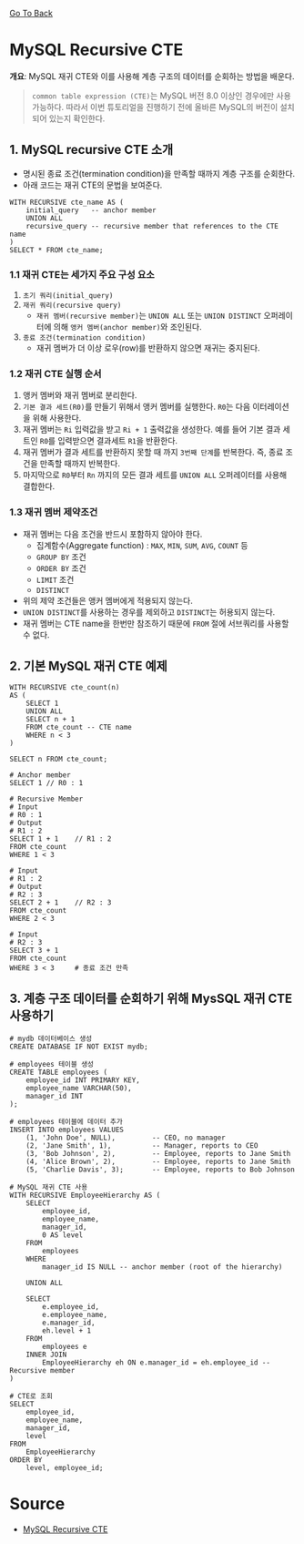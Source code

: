 [Go To Back](../mysql.md)

# MySQL Recursive CTE

**개요**: MySQL 재귀 CTE와 이를 사용해 계층 구조의 데이터를 순회하는 방법을 배운다.

> `common table expression (CTE)`는 MySQL 버전 8.0 이상인 경우에만 사용 가능하다. 따라서 이번 튜토리얼을 진행하기 전에 올바른 MySQL의 버전이 설치되어 있는지 확인한다.

## 1. MySQL recursive CTE 소개

- 명시된 종료 조건(termination condition)을 만족할 때까지 계층 구조를 순회한다.
- 아래 코드는 재귀 CTE의 문법을 보여준다.

```
WITH RECURSIVE cte_name AS (
    initial_query   -- anchor member
    UNION ALL
    recursive_query -- recursive member that references to the CTE name
)
SELECT * FROM cte_name;

```

### 1.1 재귀 CTE는 세가지 주요 구성 요소

1. `초기 쿼리(initial_query)`
2. `재귀 쿼리(recursive query)` 
    - `재귀 멤버(recursive member)`는 `UNION ALL` 또는 `UNION DISTINCT` 오퍼레이터에 의해 `앵커 멤버(anchor member)`와 조인된다.
3. `종료 조건(termination condition)`
    - 재귀 멤버가 더 이상 로우(row)를 반환하지 않으면 재귀는 중지된다.

### 1.2 재귀 CTE 실행 순서

1. 앵커 멤버와 재귀 멤버로 분리한다.
2. `기본 결과 세트(R0)`를 만들기 위해서 앵커 멤버를 실행한다. `R0`는 다음 이터레이션을 위해 사용한다.
3. 재귀 멤버는 `Ri` 입력값을 받고 `Ri + 1` 출력값을 생성한다. 예를 들어 기본 결과 세트인 `R0`를 입력받으면 결과세트 `R1`을 반환한다. 
4. 재귀 멤버가 결과 세트를 반환하지 못할 때 까지 `3번째 단계`를 반복한다. 즉, 종료 조건을 만족할 때까지 반복한다.
5. 마지막으로 `R0`부터 `Rn` 까지의 모든 결과 세트를 `UNION ALL` 오퍼레이터를 사용해 결합한다.

### 1.3 재귀 멤버 제약조건
- 재귀 멤버는 다음 조건을 반드시 포함하지 않아야 한다.
    - 집계함수(Aggregate function) : `MAX`, `MIN`, `SUM`, `AVG`, `COUNT` 등
    - `GROUP BY` 조건
    - `ORDER BY` 조건
    - `LIMIT` 조건
    - `DISTINCT`
- 위의 제약 조건들은 앵커 멤버에게 적용되지 않는다.
- `UNION DISTINCT`를 사용하는 경우를 제외하고 `DISTINCT`는 허용되지 않는다.
- 재귀 멤버는 CTE name을 한번만 참조하기 때문에 `FROM` 절에 서브쿼리를 사용할 수 없다.

## 2. 기본 MySQL 재귀 CTE 예제
```
WITH RECURSIVE cte_count(n)
AS (
    SELECT 1
    UNION ALL
    SELECT n + 1
    FROM cte_count -- CTE name
    WHERE n < 3
)

SELECT n FROM cte_count;
```

```
# Anchor member
SELECT 1 // R0 : 1

# Recursive Member
# Input
# R0 : 1
# Output
# R1 : 2
SELECT 1 + 1    // R1 : 2
FROM cte_count
WHERE 1 < 3

# Input
# R1 : 2
# Output
# R2 : 3
SELECT 2 + 1    // R2 : 3
FROM cte_count
WHERE 2 < 3

# Input
# R2 : 3
SELECT 3 + 1
FROM cte_count
WHERE 3 < 3     # 종료 조건 만족
```

## 3. 계층 구조 데이터를 순회하기 위해 MysSQL 재귀 CTE 사용하기
```
# mydb 데이터베이스 생성
CREATE DATABASE IF NOT EXIST mydb;

# employees 테이블 생성
CREATE TABLE employees (
    employee_id INT PRIMARY KEY,
    employee_name VARCHAR(50),
    manager_id INT
); 

# employees 테이블에 데이터 추가
INSERT INTO employees VALUES
    (1, 'John Doe', NULL),         -- CEO, no manager
    (2, 'Jane Smith', 1),          -- Manager, reports to CEO
    (3, 'Bob Johnson', 2),         -- Employee, reports to Jane Smith
    (4, 'Alice Brown', 2),         -- Employee, reports to Jane Smith
    (5, 'Charlie Davis', 3);       -- Employee, reports to Bob Johnson

# MySQL 재귀 CTE 사용
WITH RECURSIVE EmployeeHierarchy AS (
    SELECT
        employee_id,
        employee_name,
        manager_id,
        0 AS level
    FROM
        employees
    WHERE
        manager_id IS NULL -- anchor member (root of the hierarchy)

    UNION ALL

    SELECT
        e.employee_id,
        e.employee_name,
        e.manager_id,
        eh.level + 1
    FROM 
        employees e
    INNER JOIN
        EmployeeHierarchy eh ON e.manager_id = eh.employee_id -- Recursive member
)

# CTE로 조회
SELECT
    employee_id,
    employee_name,
    manager_id,
    level
FROM
    EmployeeHierarchy
ORDER BY
    level, employee_id;
```

# Source
- [MySQL Recursive CTE](https://www.mysqltutorial.org/mysql-basics/mysql-recursive-cte/)